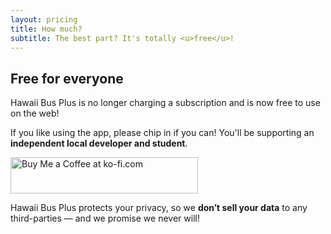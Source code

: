 ```yaml
---
layout: pricing
title: How much?
subtitle: The best part? It's totally <u>free</u>!
---
```


## Free for everyone

Hawaii Bus Plus is no longer charging a subscription and is now free to use on the web!

If you like using the app, please chip in if you can! You'll be supporting an **independent local developer and student**.

<a href="https://ko-fi.com/O4O645BF3" target="_blank">
  <img class="mx-auto" src="/kofi.svg" alt="Buy Me a Coffee at ko-fi.com" width="300" height="58">
</a>

Hawaii Bus Plus protects your privacy, so we **don’t sell your data** to any third-parties — and we promise we never will!
